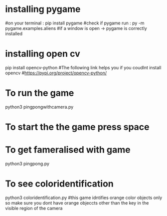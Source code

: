 # installing pygame 
#on your terminal : 
pip install pygame 
#check if pygame run : 
py -m pygame.examples.aliens 
#if a window is open -> pygame is correctly installed 
# installing open cv
pip install opencv-python
#The following link helps you if you coudlnt install opencv
#https://pypi.org/project/opencv-python/
# To run the game 
python3 pingpongwithcamera.py
# To start the the game press space 
# To get fameralised with game
python3 pingpong.py
# To see coloridentification
python3 coloridentification.py
#this game idntifies orange color objects only so make sure you dont have orange objeccts other than the key in the visible region of the camera
